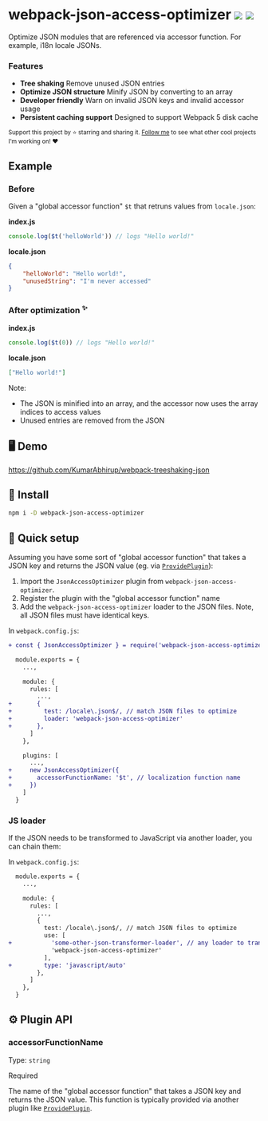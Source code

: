 # webpack-json-access-optimizer <a href="https://npm.im/webpack-json-access-optimizer"><img src="https://badgen.net/npm/v/webpack-json-access-optimizer"></a> <!-- <a href="https://npm.im/webpack-json-access-optimizer"><img src="https://badgen.net/npm/dm/webpack-json-access-optimizer"></a>--> <a href="https://packagephobia.now.sh/result?p=webpack-json-access-optimizer"><img src="https://packagephobia.now.sh/badge?p=webpack-json-access-optimizer"></a>

Optimize JSON modules that are referenced via accessor function. For example, i18n locale JSONs.

### Features
- **Tree shaking** Remove unused JSON entries
- **Optimize JSON structure** Minify JSON by converting to an array
- **Developer friendly** Warn on invalid JSON keys and invalid accessor usage
- **Persistent caching support** Designed to support Webpack 5 disk cache

<sub>Support this project by ⭐️ starring and sharing it. [Follow me](https://github.com/privatenumber) to see what other cool projects I'm working on! ❤️</sub>

## Example
### Before
Given a "global accessor function" `$t` that retruns values from `locale.json`:

**index.js**
```js
console.log($t('helloWorld')) // logs "Hello world!"
```

**locale.json**
```json
{
    "helloWorld": "Hello world!",
    "unusedString": "I'm never accessed"
}
```

### After optimization <sup>✨</sup>
**index.js**
```js
console.log($t(0)) // logs "Hello world!"
```

**locale.json**
```json
["Hello world!"]
```

Note:
- The JSON is minified into an array, and the accessor now uses the array indices to access values
- Unused entries are removed from the JSON

## 🖥 Demo
<https://github.com/KumarAbhirup/webpack-treeshaking-json>

## 🚀 Install
```sh
npm i -D webpack-json-access-optimizer
```

## 🚦 Quick setup

Assuming you have some sort of "global accessor function" that takes a JSON key and returns the JSON value (eg. via [`ProvidePlugin`](https://webpack.js.org/plugins/provide-plugin/)):

1. Import the `JsonAccessOptimizer` plugin from `webpack-json-access-optimizer`.
2. Register the plugin with the "global accessor function" name
3. Add the `webpack-json-access-optimizer` loader to the JSON files. Note, all JSON files must have identical keys.

In `webpack.config.js`:

```diff
+ const { JsonAccessOptimizer } = require('webpack-json-access-optimizer')

  module.exports = {
    ...,

    module: {
      rules: [
        ...,
+       {
+         test: /locale\.json$/, // match JSON files to optimize
+         loader: 'webpack-json-access-optimizer'
+       },
      ]
    },

    plugins: [
      ...,
+     new JsonAccessOptimizer({
+       accessorFunctionName: '$t', // localization function name
+     })
    ]
  }
```

### JS loader
If the JSON needs to be transformed to JavaScript via another loader, you can chain them:

In `webpack.config.js`:

```diff
  module.exports = {
    ...,

    module: {
      rules: [
        ...,
        {
          test: /locale\.json$/, // match JSON files to optimize
          use: [
+           'some-other-json-transformer-loader', // any loader to transform JSON to JS
            'webpack-json-access-optimizer'
          ],
+         type: 'javascript/auto'
        },
      ]
    },
  }
```

## ⚙️ Plugin API

### accessorFunctionName
Type: `string`

Required

The name of the "global accessor function" that takes a JSON key and returns the JSON value. This function is typically provided via another plugin like [`ProvidePlugin`](https://webpack.js.org/plugins/provide-plugin/).

